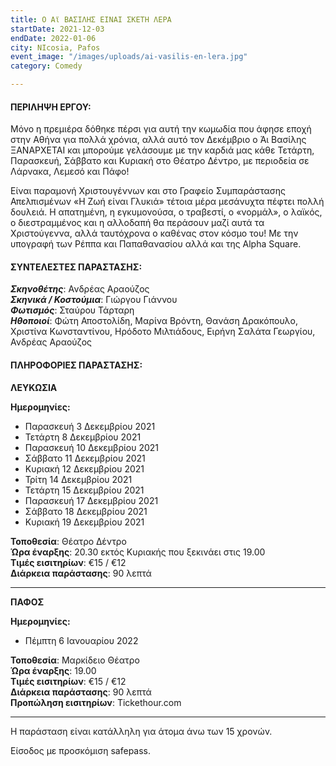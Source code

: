 ```yaml
---
title: Ο Αϊ ΒΑΣΙΛΗΣ ΕΙΝΑΙ ΣΚΕΤΗ ΛΕΡΑ
startDate: 2021-12-03
endDate: 2022-01-06
city: NIcosia, Pafos
event_image: "/images/uploads/ai-vasilis-en-lera.jpg"
category: Comedy

---
```

#### ΠΕΡΙΛΗΨΗ ΕΡΓΟΥ:

Μόνο η πρεμιέρα δόθηκε πέρσι για αυτή την κωμωδία που άφησε εποχή στην Αθήνα για πολλά χρόνια, αλλά αυτό τον Δεκέμβριο ο Άι Βασίλης ΞΑΝΑΡΧΕΤΑΙ και μπορούμε γελάσουμε με την καρδιά μας κάθε Τετάρτη, Παρασκευή, Σάββατο και Κυριακή στο Θέατρο Δέντρο, με περιοδεία σε Λάρνακα, Λεμεσό και Πάφο!

Είναι παραμονή Χριστουγέννων και στο Γραφείο Συμπαράστασης Απελπισμένων «Η Ζωή είναι Γλυκιά» τέτοια μέρα μεσάνυχτα πέφτει πολλή δουλειά. Η απατημένη, η εγκυμονούσα, ο τραβεστί, ο «νορμάλ», ο λαϊκός, ο διεστραμμένος και η αλλοδαπή θα περάσουν μαζί αυτά τα Χριστούγεννα, αλλά ταυτόχρονα ο καθένας στον κόσμο του! Με την υπογραφή των Ρέππα και Παπαθανασίου αλλά και της Alpha Square.

#### ΣΥΝΤΕΛΕΣΤΕΣ ΠΑΡΑΣΤΑΣΗΣ:

**_Σκηνοθέτης_**: Ανδρέας Αραούζος  
**_Σκηνικά / Κοστούμια_**: Γιώργου Γιάννου  
**_Φωτισμός_**: Σταύρου Τάρταρη  
**_Ηθοποιοί_**: Φώτη Αποστολίδη, Μαρίνα Βρόντη, Θανάση Δρακόπουλο, Χριστίνα Κωνσταντίνου, Ηρόδοτο Μιλτιάδους, Ειρήνη Σαλάτα Γεωργίου, Ανδρέας Αραούζος

#### ΠΛΗΡΟΦΟΡΙΕΣ ΠΑΡΑΣΤΑΣΗΣ:

**ΛΕΥΚΩΣΙΑ**

**Ημερομηνίες:**

* Παρασκευή 3 Δεκεμβρίου 2021
* Τετάρτη 8 Δεκεμβρίου 2021
* Παρασκευή 10 Δεκεμβρίου 2021
* Σάββατο 11 Δεκεμβρίου 2021
* Κυριακή 12 Δεκεμβρίου 2021
* Τρίτη 14 Δεκεμβρίου 2021
* Τετάρτη 15 Δεκεμβρίου 2021
* Παρασκευή 17 Δεκεμβρίου 2021
* Σάββατο 18 Δεκεμβρίου 2021
* Κυριακή 19 Δεκεμβρίου 2021

**Τοποθεσία**: Θέατρο Δέντρο  
**Ώρα έναρξης**: 20.30 εκτός Κυριακής που ξεκινάει στις 19.00  
**Τιμές εισιτηρίων**: €15 / €12  
**Διάρκεια παράστασης**: 90 λεπτά

***

**ΠΑΦΟΣ**

**Ημερομηνίες:**

* Πέμπτη 6 Ιανουαρίου 2022

**Τοποθεσία**: Μαρκίδειο Θέατρο  
**Ώρα έναρξης**: 19.00  
**Τιμές εισιτηρίων**: €15 / €12  
**Διάρκεια παράστασης**: 90 λεπτά  
**Προπώληση εισιτηρίων**: Tickethour.com

***

Η παράσταση είναι κατάλληλη για άτομα άνω των 15 χρονών.

Είσοδος με προσκόμιση safepass.